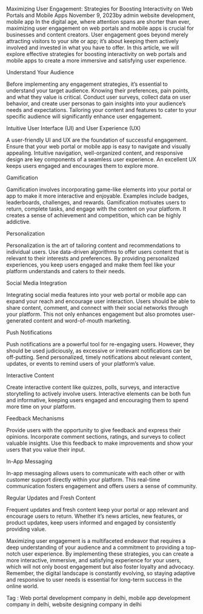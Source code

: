 Maximizing User Engagement: Strategies for Boosting Interactivity on Web Portals and Mobile Apps
November 9, 2023by admin
website development, mobile app
In the digital age, where attention spans are shorter than ever, maximizing user engagement on web portals and mobile apps is crucial for businesses and content creators. User engagement goes beyond merely attracting visitors to your site or app; it’s about keeping them actively involved and invested in what you have to offer. In this article, we will explore effective strategies for boosting interactivity on web portals and mobile apps to create a more immersive and satisfying user experience.

 

Understand Your Audience

Before implementing any engagement strategies, it’s essential to understand your target audience. Knowing their preferences, pain points, and what they value is critical. Conduct user surveys, collect data on user behavior, and create user personas to gain insights into your audience’s needs and expectations. Tailoring your content and features to cater to your specific audience will significantly enhance user engagement.

Intuitive User Interface (UI) and User Experience (UX)

A user-friendly UI and UX are the foundation of successful engagement. Ensure that your web portal or mobile app is easy to navigate and visually appealing. Intuitive navigation, well-organized content, and responsive design are key components of a seamless user experience. An excellent UX keeps users engaged and encourages them to explore more.

Gamification

Gamification involves incorporating game-like elements into your portal or app to make it more interactive and enjoyable. Examples include badges, leaderboards, challenges, and rewards. Gamification motivates users to return, complete tasks, and engage with the content on your platform. It creates a sense of achievement and competition, which can be highly addictive.

Personalization

Personalization is the art of tailoring content and recommendations to individual users. Use data-driven algorithms to offer users content that is relevant to their interests and preferences. By providing personalized experiences, you keep users engaged and make them feel like your platform understands and caters to their needs.

Social Media Integration

Integrating social media features into your web portal or mobile app can expand your reach and encourage user interaction. Users should be able to share content, comment, and connect with their social networks through your platform. This not only enhances engagement but also promotes user-generated content and word-of-mouth marketing.

Push Notifications

Push notifications are a powerful tool for re-engaging users. However, they should be used judiciously, as excessive or irrelevant notifications can be off-putting. Send personalized, timely notifications about relevant content, updates, or events to remind users of your platform’s value.

Interactive Content

Create interactive content like quizzes, polls, surveys, and interactive storytelling to actively involve users. Interactive elements can be both fun and informative, keeping users engaged and encouraging them to spend more time on your platform.

Feedback Mechanisms

Provide users with the opportunity to give feedback and express their opinions. Incorporate comment sections, ratings, and surveys to collect valuable insights. Use this feedback to make improvements and show your users that you value their input.

In-App Messaging

In-app messaging allows users to communicate with each other or with customer support directly within your platform. This real-time communication fosters engagement and offers users a sense of community.

Regular Updates and Fresh Content

Frequent updates and fresh content keep your portal or app relevant and encourage users to return. Whether it’s news articles, new features, or product updates, keep users informed and engaged by consistently providing value.

Maximizing user engagement is a multifaceted endeavor that requires a deep understanding of your audience and a commitment to providing a top-notch user experience. By implementing these strategies, you can create a more interactive, immersive, and satisfying experience for your users, which will not only boost engagement but also foster loyalty and advocacy. Remember, the digital landscape is constantly evolving, so staying adaptive and responsive to user needs is essential for long-term success in the online world.

Tag : Web portal development company in delhi, mobile app development company in delhi, website designing company in delhi
